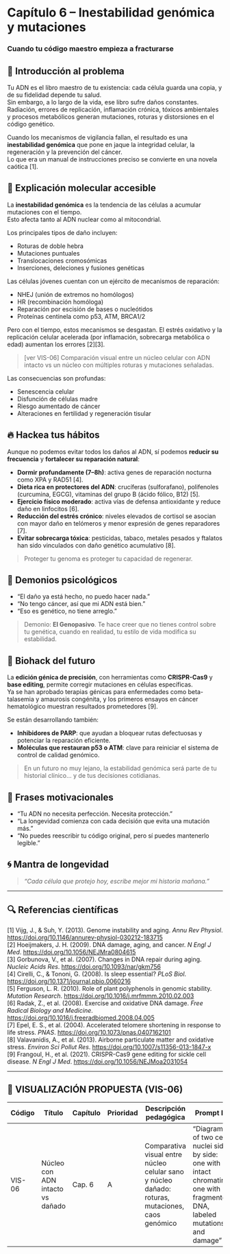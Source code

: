 # Capítulo 6 – Inestabilidad genómica y mutaciones  
### Cuando tu código maestro empieza a fracturarse

## 🧠 Introducción al problema

Tu ADN es el libro maestro de tu existencia: cada célula guarda una copia, y de su fidelidad depende tu salud.  
Sin embargo, a lo largo de la vida, ese libro sufre daños constantes. Radiación, errores de replicación, inflamación crónica, tóxicos ambientales y procesos metabólicos generan mutaciones, roturas y distorsiones en el código genético.

Cuando los mecanismos de vigilancia fallan, el resultado es una **inestabilidad genómica** que pone en jaque la integridad celular, la regeneración y la prevención del cáncer.  
Lo que era un manual de instrucciones preciso se convierte en una novela caótica [1].

## 🧬 Explicación molecular accesible

La **inestabilidad genómica** es la tendencia de las células a acumular mutaciones con el tiempo.  
Esto afecta tanto al ADN nuclear como al mitocondrial.

Los principales tipos de daño incluyen:

- Roturas de doble hebra  
- Mutaciones puntuales  
- Translocaciones cromosómicas  
- Inserciones, deleciones y fusiones genéticas  

Las células jóvenes cuentan con un ejército de mecanismos de reparación:

- NHEJ (unión de extremos no homólogos)  
- HR (recombinación homóloga)  
- Reparación por escisión de bases o nucleótidos  
- Proteínas centinela como p53, ATM, BRCA1/2  

Pero con el tiempo, estos mecanismos se desgastan. El estrés oxidativo y la replicación celular acelerada (por inflamación, sobrecarga metabólica o edad) aumentan los errores [2][3].

> [ver VIS-06] Comparación visual entre un núcleo celular con ADN intacto vs un núcleo con múltiples roturas y mutaciones señaladas.

Las consecuencias son profundas:

- Senescencia celular  
- Disfunción de células madre  
- Riesgo aumentado de cáncer  
- Alteraciones en fertilidad y regeneración tisular  

## 🔥 Hackea tus hábitos

Aunque no podemos evitar todos los daños al ADN, sí podemos **reducir su frecuencia** y **fortalecer su reparación natural**:

- **Dormir profundamente (7–8h)**: activa genes de reparación nocturna como XPA y RAD51 [4].  
- **Dieta rica en protectores del ADN**: crucíferas (sulforafano), polifenoles (curcumina, EGCG), vitaminas del grupo B (ácido fólico, B12) [5].  
- **Ejercicio físico moderado**: activa vías de defensa antioxidante y reduce daño en linfocitos [6].  
- **Reducción del estrés crónico**: niveles elevados de cortisol se asocian con mayor daño en telómeros y menor expresión de genes reparadores [7].  
- **Evitar sobrecarga tóxica**: pesticidas, tabaco, metales pesados y ftalatos han sido vinculados con daño genético acumulativo [8].

> Proteger tu genoma es proteger tu capacidad de regenerar.

## 🧠 Demonios psicológicos

- “El daño ya está hecho, no puedo hacer nada.”  
- “No tengo cáncer, así que mi ADN está bien.”  
- “Eso es genético, no tiene arreglo.”

> Demonio: **El Genopasivo**. Te hace creer que no tienes control sobre tu genética, cuando en realidad, tu estilo de vida modifica su estabilidad.

## 🚀 Biohack del futuro

La **edición génica de precisión**, con herramientas como **CRISPR-Cas9** y **base editing**, permite corregir mutaciones en células específicas.  
Ya se han aprobado terapias génicas para enfermedades como beta-talasemia y amaurosis congénita, y los primeros ensayos en cáncer hematológico muestran resultados prometedores [9].

Se están desarrollando también:

- **Inhibidores de PARP**: que ayudan a bloquear rutas defectuosas y potenciar la reparación eficiente.  
- **Moléculas que restauran p53 o ATM**: clave para reiniciar el sistema de control de calidad genómico.

> En un futuro no muy lejano, la estabilidad genómica será parte de tu historial clínico… y de tus decisiones cotidianas.

## 💬 Frases motivacionales

- “Tu ADN no necesita perfección. Necesita protección.”  
- “La longevidad comienza con cada decisión que evita una mutación más.”  
- “No puedes reescribir tu código original, pero sí puedes mantenerlo legible.”

## 🌀 Mantra de longevidad

> *“Cada célula que protejo hoy, escribe mejor mi historia mañana.”*

---

## 🔍 Referencias científicas

[1] Vijg, J., & Suh, Y. (2013). Genome instability and aging. *Annu Rev Physiol*. https://doi.org/10.1146/annurev-physiol-030212-183715  
[2] Hoeijmakers, J. H. (2009). DNA damage, aging, and cancer. *N Engl J Med*. https://doi.org/10.1056/NEJMra0804615  
[3] Gorbunova, V., et al. (2007). Changes in DNA repair during aging. *Nucleic Acids Res*. https://doi.org/10.1093/nar/gkm756  
[4] Cirelli, C., & Tononi, G. (2008). Is sleep essential? *PLoS Biol*. https://doi.org/10.1371/journal.pbio.0060216  
[5] Ferguson, L. R. (2010). Role of plant polyphenols in genomic stability. *Mutation Research*. https://doi.org/10.1016/j.mrfmmm.2010.02.003  
[6] Radak, Z., et al. (2008). Exercise and oxidative DNA damage. *Free Radical Biology and Medicine*. https://doi.org/10.1016/j.freeradbiomed.2008.04.005  
[7] Epel, E. S., et al. (2004). Accelerated telomere shortening in response to life stress. *PNAS*. https://doi.org/10.1073/pnas.0407162101  
[8] Valavanidis, A., et al. (2013). Airborne particulate matter and oxidative stress. *Environ Sci Pollut Res*. https://doi.org/10.1007/s11356-013-1847-x  
[9] Frangoul, H., et al. (2021). CRISPR-Cas9 gene editing for sickle cell disease. *N Engl J Med*. https://doi.org/10.1056/NEJMoa2031054  

---

## 🎨 VISUALIZACIÓN PROPUESTA (VIS-06)

| Código | Título                          | Capítulo | Prioridad | Descripción pedagógica                                                                 | Prompt IA                                                                                             | Generada | Enlace |
|--------|----------------------------------|----------|-----------|-----------------------------------------------------------------------------------------|---------------------------------------------------------------------------------------------------------|----------|--------|
| VIS-06 | Núcleo con ADN intacto vs dañado | Cap. 6   | A         | Comparativa visual entre núcleo celular sano y núcleo dañado: roturas, mutaciones, caos genómico | “Diagram of two cell nuclei side by side: one with intact chromatin, one with fragmented DNA, labeled mutations and damage” | ⬜        | —      |

